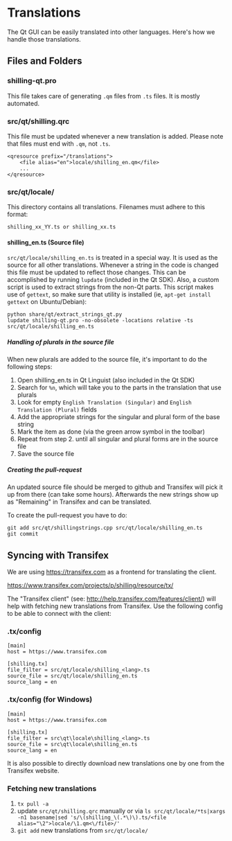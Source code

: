 Translations
============

The Qt GUI can be easily translated into other languages. Here's how we
handle those translations.

Files and Folders
-----------------

### shilling-qt.pro

This file takes care of generating `.qm` files from `.ts` files. It is mostly
automated.

### src/qt/shilling.qrc

This file must be updated whenever a new translation is added. Please note that
files must end with `.qm`, not `.ts`.

    <qresource prefix="/translations">
        <file alias="en">locale/shilling_en.qm</file>
        ...
    </qresource>

### src/qt/locale/

This directory contains all translations. Filenames must adhere to this format:

    shilling_xx_YY.ts or shilling_xx.ts

#### shilling_en.ts (Source file)

`src/qt/locale/shilling_en.ts` is treated in a special way. It is used as the
source for all other translations. Whenever a string in the code is changed
this file must be updated to reflect those changes. This can be accomplished
by running `lupdate` (included in the Qt SDK). Also, a custom script is used
to extract strings from the non-Qt parts. This script makes use of `gettext`,
so make sure that utility is installed (ie, `apt-get install gettext` on 
Ubuntu/Debian):

    python share/qt/extract_strings_qt.py
    lupdate shilling-qt.pro -no-obsolete -locations relative -ts src/qt/locale/shilling_en.ts
    
##### Handling of plurals in the source file

When new plurals are added to the source file, it's important to do the following steps:

1. Open shilling_en.ts in Qt Linguist (also included in the Qt SDK)
2. Search for `%n`, which will take you to the parts in the translation that use plurals
3. Look for empty `English Translation (Singular)` and `English Translation (Plural)` fields
4. Add the appropriate strings for the singular and plural form of the base string
5. Mark the item as done (via the green arrow symbol in the toolbar)
6. Repeat from step 2. until all singular and plural forms are in the source file
7. Save the source file

##### Creating the pull-request

An updated source file should be merged to github and Transifex will pick it
up from there (can take some hours). Afterwards the new strings show up as "Remaining"
in Transifex and can be translated.

To create the pull-request you have to do:

    git add src/qt/shillingstrings.cpp src/qt/locale/shilling_en.ts
    git commit

Syncing with Transifex
----------------------

We are using https://transifex.com as a frontend for translating the client.

https://www.transifex.com/projects/p/shilling/resource/tx/

The "Transifex client" (see: http://help.transifex.com/features/client/)
will help with fetching new translations from Transifex. Use the following
config to be able to connect with the client:

### .tx/config

    [main]
    host = https://www.transifex.com

    [shilling.tx]
    file_filter = src/qt/locale/shilling_<lang>.ts
    source_file = src/qt/locale/shilling_en.ts
    source_lang = en
    
### .tx/config (for Windows)

    [main]
    host = https://www.transifex.com

    [shilling.tx]
    file_filter = src\qt\locale\shilling_<lang>.ts
    source_file = src\qt\locale\shilling_en.ts
    source_lang = en

It is also possible to directly download new translations one by one from the Transifex website.

### Fetching new translations

1. `tx pull -a`
2. update `src/qt/shilling.qrc` manually or via
   `ls src/qt/locale/*ts|xargs -n1 basename|sed 's/\(shilling_\(.*\)\).ts/<file alias="\2">locale/\1.qm<\/file>/'`
3. `git add` new translations from `src/qt/locale/`
